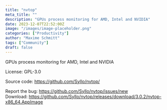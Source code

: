 ```yaml
---
title: "nvtop"
meta_title: ""
description: "GPUs process monitoring for AMD, Intel and NVIDIA"
date: 2023-12-07T22:52:00Z
image: "/images/image-placeholder.png"
categories: ["Productivity"]
author: "Maxime Schmitt"
tags: ["Community"]
draft: false
---
```


GPUs process monitoring for AMD, Intel and NVIDIA

License: GPL-3.0

Source code: https://github.com/Syllo/nvtop/

Report the bug: https://github.com/Syllo/nvtop/issues/new   
Download: https://github.com/Syllo/nvtop/releases/download/3.0.2/nvtop-x86_64.AppImage
